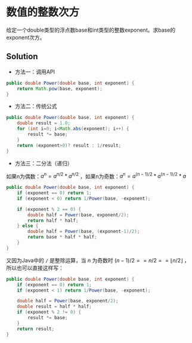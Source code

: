 # 数值的整数次方

给定一个double类型的浮点数base和int类型的整数exponent。求base的exponent次方。

## Solution

- 方法一：调用API

```java
public double Power(double base, int exponent) {
	return Math.pow(base, exponent);   
}
```

- 方法二：传统公式

```java
public double Power(double base, int exponent) {
    double result = 1.0;
    for (int i=0; i<Math.abs(exponent); i++) {
        result *= base;
    }
    return (exponent>0)? result : 1/result;
}
```

- 方法三：二分法（递归）

如果n为偶数：$a^n = a^{n/2} * a^{n/2}$ ，如果n为奇数：$a^n = a^{(n-1)/2} * a^{(n-1)/2} * a$ 

```java
public double Power(double base, int exponent) {
    if (exponent == 0) return 1;
    if (exponent < 0) return 1/Power(base, -exponent);

    if (exponent % 2 == 0) {
        double half = Power(base, exponent/2);
        return half * half;
    } else {
        double half = Power(base, (exponent-1)/2);
        return base * half * half;
    }
}
```

又因为Java中的 `/` 是整除运算，当 $n$ 为奇数时 $(n-1)/2 == n/2 == \lfloor n/2 \rfloor$ ，所以也可以直接这样写：

```java
public double Power(double base, int exponent) {
    if (exponent == 0) return 1;
    if (exponent < 1) return 1/Power(base, -exponent);

    double half = Power(base, exponent/2);
    double result = half * half;
    if (exponent % 2 != 0) {
        result *= base;
    }
    return result;
}
```

